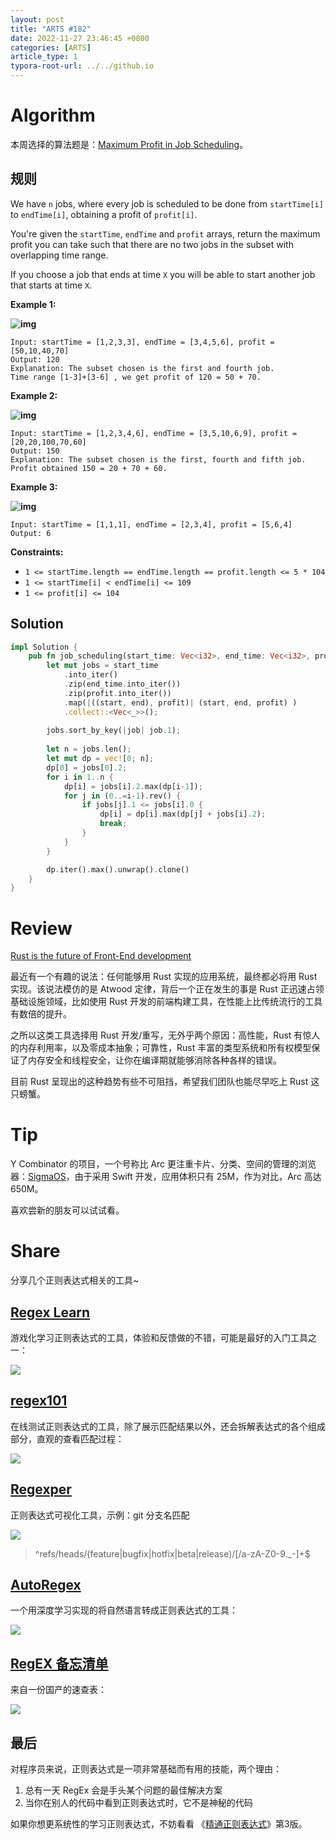 ```yaml
---
layout: post
title: "ARTS #182"
date: 2022-11-27 23:46:45 +0800
categories: [ARTS]
article_type: 1
typora-root-url: ../../github.io
---
```



# Algorithm

本周选择的算法题是：[Maximum Profit in Job Scheduling](https://leetcode.com/problems/maximum-profit-in-job-scheduling/description/)。


## 规则

We have `n` jobs, where every job is scheduled to be done from `startTime[i]` to `endTime[i]`, obtaining a profit of `profit[i]`.

You're given the `startTime`, `endTime` and `profit` arrays, return the maximum profit you can take such that there are no two jobs in the subset with overlapping time range.

If you choose a job that ends at time `X` you will be able to start another job that starts at time `X`.

 

**Example 1:**

**![img](https://assets.leetcode.com/uploads/2019/10/10/sample1_1584.png)**

```
Input: startTime = [1,2,3,3], endTime = [3,4,5,6], profit = [50,10,40,70]
Output: 120
Explanation: The subset chosen is the first and fourth job. 
Time range [1-3]+[3-6] , we get profit of 120 = 50 + 70.
```

**Example 2:**

**![img](https://assets.leetcode.com/uploads/2019/10/10/sample22_1584.png)**

```
Input: startTime = [1,2,3,4,6], endTime = [3,5,10,6,9], profit = [20,20,100,70,60]
Output: 150
Explanation: The subset chosen is the first, fourth and fifth job. 
Profit obtained 150 = 20 + 70 + 60.
```

**Example 3:**

**![img](https://assets.leetcode.com/uploads/2019/10/10/sample3_1584.png)**

```
Input: startTime = [1,1,1], endTime = [2,3,4], profit = [5,6,4]
Output: 6
```

 

**Constraints:**

- `1 <= startTime.length == endTime.length == profit.length <= 5 * 104`
- `1 <= startTime[i] < endTime[i] <= 109`
- `1 <= profit[i] <= 104`

## Solution

```rust
impl Solution {
    pub fn job_scheduling(start_time: Vec<i32>, end_time: Vec<i32>, profit: Vec<i32>) -> i32 {
        let mut jobs = start_time
            .into_iter()
            .zip(end_time.into_iter())
            .zip(profit.into_iter())
            .map(|((start, end), profit)| (start, end, profit) )
            .collect::<Vec<_>>();
        
        jobs.sort_by_key(|job| job.1);
        
        let n = jobs.len();
        let mut dp = vec![0; n];
        dp[0] = jobs[0].2;
        for i in 1..n {
            dp[i] = jobs[i].2.max(dp[i-1]);
            for j in (0..=i-1).rev() {
                if jobs[j].1 <= jobs[i].0 {
                    dp[i] = dp[i].max(dp[j] + jobs[i].2);
                    break;
                }
            }
        }

        dp.iter().max().unwrap().clone()
    }
}
```


# Review

[Rust is the future of Front-End development](https://floriel.medium.com/rust-is-the-future-of-front-end-development-a1c6a0088e52)

最近有一个有趣的说法：任何能够用 Rust 实现的应用系统，最终都必将用 Rust 实现。该说法模仿的是 Atwood 定律，背后一个正在发生的事是 Rust 正迅速占领基础设施领域，比如使用 Rust 开发的前端构建工具，在性能上比传统流行的工具有数倍的提升。

之所以这类工具选择用 Rust 开发/重写，无外乎两个原因：高性能，Rust 有惊人的内存利用率，以及零成本抽象；可靠性，Rust 丰富的类型系统和所有权模型保证了内存安全和线程安全，让你在编译期就能够消除各种各样的错误。

目前 Rust 呈现出的这种趋势有些不可阻挡，希望我们团队也能尽早吃上 Rust 这只螃蟹。

# Tip

Y Combinator 的项目，一个号称比 Arc 更注重卡片、分类、空间的管理的浏览器：[SigmaOS](https://sigmaos.com/)，由于采用 Swift 开发，应用体积只有 25M，作为对比，Arc 高达 650M。

喜欢尝新的朋友可以试试看。

# Share

分享几个正则表达式相关的工具~

## [Regex Learn](https://regexlearn.com/)

游戏化学习正则表达式的工具，体验和反馈做的不错，可能是最好的入门工具之一：

![](/assets/img/182-3.png)

## [regex101](https://regex101.com/)

在线测试正则表达式的工具，除了展示匹配结果以外，还会拆解表达式的各个组成部分，直观的查看匹配过程：

![](/assets/img/182-2.png)

## [Regexper](https://regexper.com/)

正则表达式可视化工具，示例：git 分支名匹配

![](/assets/img/182-1.png)

> ^refs\/heads\/(feature|bugfix|hotfix|beta|release)\/[\/a-zA-Z0-9._-]+$

## [AutoRegex](https://www.autoregex.xyz/)

一个用深度学习实现的将自然语言转成正则表达式的工具：

![](/assets/img/182-4.png)

## [RegEX 备忘清单](https://wangchujiang.com/reference/docs/regex.html)

来自一份国产的速查表：

![](/assets/img/182-5.png)

## 最后

对程序员来说，正则表达式是一项非常基础而有用的技能，两个理由：

1. 总有一天 RegEx 会是手头某个问题的最佳解决方案
2. 当你在别人的代码中看到正则表达式时，它不是神秘的代码

如果你想更系统性的学习正则表达式，不妨看看 《[精通正则表达式](https://github.com/codeteenager/Ebook-1/blob/master/%E3%80%8A%E7%B2%BE%E9%80%9A%E6%AD%A3%E5%88%99%E8%A1%A8%E8%BE%BE%E5%BC%8F%E3%80%8B%E7%AC%AC3%E7%89%88.pdf)》第3版。
